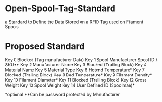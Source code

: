 # Open-Spool-Tag-Standard
a Standard to Define the Data Stored on a RFID Tag used on Filament Spools

# Proposed Standard
  Key 0 Blocked (Tag manufacturer Data)
  Key 1 Spool Manufacturer Spool ID / SKU**
  Key 2 Manufacturer Name
  Key 3 Blocked (Trailing Block)
  Key 4 Material Name
  Key 5 Material Type
  Key 6 Hotend Temperature*
  Key 7 Blocked (Trailing Block)
  Key 8 Bed Temperature*
  Key 9 Filament Density*
  Key 10 Filament Diameter*
  Key 11 Blocked (Trailing Block)
  Key 12 Gross Weight
  Key 13 Spool Weight
  Key 14 User Defined ID (Spoolman)*

*optional
**Can be password protected by Manufacturer
